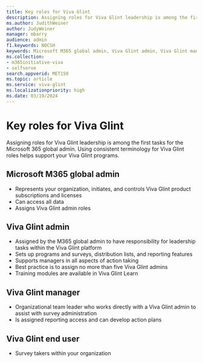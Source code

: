 ```yaml
---
title: Key roles for Viva Glint
description: Assigning roles for Viva Glint leadership is among the first tasks for the Microsoft 365 Global Admin. Using consistent terminology for all roles helps support your Viva Glint programs.
ms.author: JudithWeiner
author: JudyWeiner
manager: mbarry
audience: admin
f1.keywords: NOCSH
keywords: Microsoft M365 global admin, Viva Glint admin, Viva Glint manager, Viva Glint end user 
ms.collection:  
- m365initiative-viva
- selfserve 
search.appverid: MET150 
ms.topic: article
ms.service: viva-glint
ms.localizationpriority: high
ms.date: 03/19/2024
---
```


# Key roles for Viva Glint

Assigning roles for Viva Glint leadership is among the first tasks for the Microsoft 365 global admin. Using consistent terminology for Viva Glint roles helps support your Viva Glint programs.

## Microsoft M365 global admin

- Represents your organization, initiates, and controls Viva Glint product subscriptions and licenses
- Can access all data
- Assigns Viva Glint admin roles

## Viva Glint admin

- Assigned by the M365 global admin to have responsibility for leadership tasks within the Viva Glint platform
- Sets up programs and surveys, distribution lists, and reporting features
- Supports managers in all aspects of action taking
- Best practice is to assign no more than five Viva Glint admins
- Training modules are available in Viva Glint Learn

## Viva Glint manager

- Organizational team leader who works directly with a Viva Glint admin to assist with survey administration
- Is assigned reporting access and can develop action plans

## Viva Glint end user

- Survey takers within your organization
